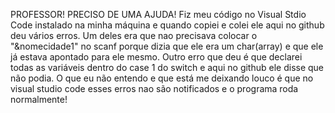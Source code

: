 PROFESSOR! PRECISO DE UMA AJUDA!
Fiz meu código no Visual Stdio Code instalado na minha máquina e quando copiei e colei ele aqui no github deu vários erros. Um deles era que nao precisava colocar
o "&nomecidade1" no scanf porque dizia que ele era um char(array) e que ele já estava apontado para ele mesmo. 
Outro erro que deu é que declarei todas as variáveis dentro do case 1 do switch e aqui no github ele disse que não podia.
O que eu não entendo e que está me deixando louco é que no visual studio code esses erros nao são notificados e o programa roda normalmente!
